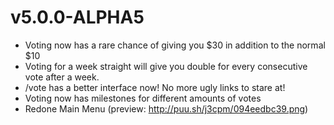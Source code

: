 # v5.0.0-ALPHA5

* Voting now has a rare chance of giving you $30 in addition to the normal $10
* Voting for a week straight will give you double for every consecutive vote after a week.
* /vote has a better interface now! No more ugly links to stare at!
* Voting now has milestones for different amounts of votes
* Redone Main Menu (preview: http://puu.sh/j3cpm/094eedbc39.png)